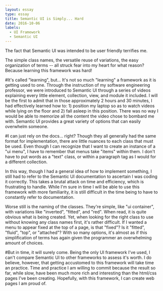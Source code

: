```yaml
---
layout: essay
type: essay
title: Semantic UI is Simply... Hard
date: 2016-10-06
labels:
  - UI Framework
  - Semantic UI
---
```


The fact that Semantic UI was intended to be user friendly terrifies me.

The simple class names, the versatile reuse of variations, the easy organization of terms -- all struck fear into my heart for what reason? Because learning this framework was hard!

#It's called "learning", but...
It's not so much "learning" a framework as it is getting used to one. Through the instruction of my software engineering professor, we were introduced to Semantic UI through a series of videos explaining every little element, collection, view, and module it included. I will be the first to admit that in those approximately 2 hours and 30 minutes, I had effectively learned how to: 1) position my laptop so as to watch videos while lying on the floor and 2) fall asleep in this position. There was no way I would be able to memorize all the content the video chose to bombard me with. Semantic UI provides a great variety of options that can easily overwhelm someone.

#I can just rely on the docs... right?
Though they all generally had the same format for implementation, there are little nuances to each class that must be used. Even though I can recognize that I want to create an instance of a "ui menu", I have to remember that menus take "items" within them. I don't have to put words as a "text" class, or within a paragraph tag as I would for a different collection.

In this way, though I had a general idea of how to implement something, I still had to refer to the Semantic UI documentation to ascertain I was coding it correctly. This takes a brutal attack on time and efficiency, which is frustrating to handle. While I'm sure in time I will be able to use this framework with more familiarity, it is still difficult in the time being to have to constantly refer to documentation.

Worse still is the naming of the classes. They're simple, like "ui container", with variations like "inverted", "fitted", and "red". When read, it is quite obvious what is being created. Yet, when looking for the right class to use without knowing any class names first, it's rather difficult. If I wanted a menu to appear fixed at the top of a page, is that "fixed"? Is it "fitted", "fluid", "top", or "attached"? With so many options, it's almost as if this simplification of terms has again given the programmer an overwhelming amount of choices.

#But in time, it will surely come.
Being the only UI framework I've used, I can't compare Semantic UI to other frameworks to assess it's worth. I do believe, however, that getting accustomed to this framework will take time an practice. Time and practice I am willing to commit because the result so far, while slow, have been much more rich and interesting than the html/css pages I've been creating. Hopefully, with this framework, I can create web pages I am proud of.
